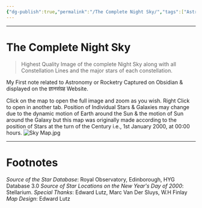 ```yaml
---
{"dg-publish":true,"permalink":"/The Complete Night Sky/","tags":["Astronomy","Physics"]}
---
```



---
# The Complete Night Sky
> Highest Quality Image of the complete Night Sky along with all Constellation Lines and the major stars of each constellation.

My First note related to Astronomy or Rocketry Captured on Obsidian & displayed on the ज्ञानसंग्रह Website.

Click on the map to open the full image and zoom as you wish. Right Click to open in another tab.
Position of Individual Stars & Galaxies may change due to the dynamic motion of Earth around the Sun & the motion of Sun around the Galaxy but this map was originally made according to the position of Stars at the turn of the Century i.e., 1st January 2000, at 00:00 hours.
![Sky Map.jpg](/img/user/Vaulted%20Images/Sky%20Map.jpg)


---
# Footnotes
*Source of the Star Database*: Royal Observatory, Edinborough, HYG Database 3.0
*Source of Star Locations on the New Year's Day of 2000*: Stellarium.
*Special Thanks*: Edward Lutz, Marc Van Der Sluys, W.H Finlay
*Map Design*: Edward Lutz